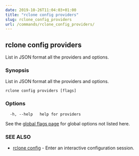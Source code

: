 ```yaml
---
date: 2019-10-26T11:04:03+01:00
title: "rclone config providers"
slug: rclone_config_providers
url: /commands/rclone_config_providers/
---
```

## rclone config providers

List in JSON format all the providers and options.

### Synopsis

List in JSON format all the providers and options.

```
rclone config providers [flags]
```

### Options

```
  -h, --help   help for providers
```

See the [global flags page](/flags/) for global options not listed here.

### SEE ALSO

* [rclone config](/commands/rclone_config/)	 - Enter an interactive configuration session.

